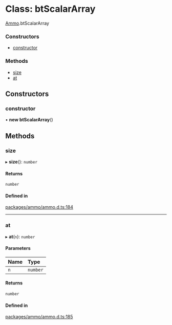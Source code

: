# Class: btScalarArray

[Ammo](../modules/Ammo.md).btScalarArray

### Constructors

- [constructor](Ammo.btScalarArray.md#constructor)

### Methods

- [size](Ammo.btScalarArray.md#size)
- [at](Ammo.btScalarArray.md#at)

## Constructors

### constructor

• **new btScalarArray**()

## Methods

### size

▸ **size**(): `number`

#### Returns

`number`

#### Defined in

[packages/ammo/ammo.d.ts:184](https://github.com/Orillusion/orillusion/blob/main/packages/ammo/ammo.d.ts#L184)

___

### at

▸ **at**(`n`): `number`

#### Parameters

| Name | Type |
| :------ | :------ |
| `n` | `number` |

#### Returns

`number`

#### Defined in

[packages/ammo/ammo.d.ts:185](https://github.com/Orillusion/orillusion/blob/main/packages/ammo/ammo.d.ts#L185)

